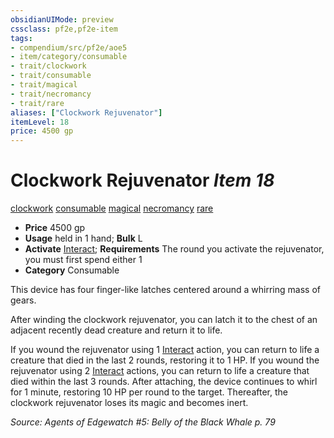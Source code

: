 ```yaml
---
obsidianUIMode: preview
cssclass: pf2e,pf2e-item
tags:
- compendium/src/pf2e/aoe5
- item/category/consumable
- trait/clockwork
- trait/consumable
- trait/magical
- trait/necromancy
- trait/rare
aliases: ["Clockwork Rejuvenator"]
itemLevel: 18
price: 4500 gp
---
```

# Clockwork Rejuvenator *Item 18*  
[clockwork](../../../rules/traits/clockwork-g-g.md)  [consumable](../../../rules/traits/consumable.md)  [magical](../../../rules/traits/magical.md)  [necromancy](../../../rules/traits/necromancy.md)  [rare](../../../rules/traits/rare.md)  

- **Price** 4500 gp
- **Usage** held in 1 hand; **Bulk** L
- **Activate** [Interact](../../../rules/actions/interact.md); **Requirements** The round you activate the rejuvenator, you must first spend either 1
- **Category** Consumable

This device has four finger-like latches centered around a whirring mass of gears.

After winding the clockwork rejuvenator, you can latch it to the chest of an adjacent recently dead creature and return it to life.

If you wound the rejuvenator using 1 [Interact](../../../rules/actions/interact.md) action, you can return to life a creature that died in the last 2 rounds, restoring it to 1 HP. If you wound the rejuvenator using 2 [Interact](../../../rules/actions/interact.md) actions, you can return to life a creature that died within the last 3 rounds. After attaching, the device continues to whirl for 1 minute, restoring 10 HP per round to the target. Thereafter, the clockwork rejuvenator loses its magic and becomes inert.

*Source: Agents of Edgewatch #5: Belly of the Black Whale p. 79*